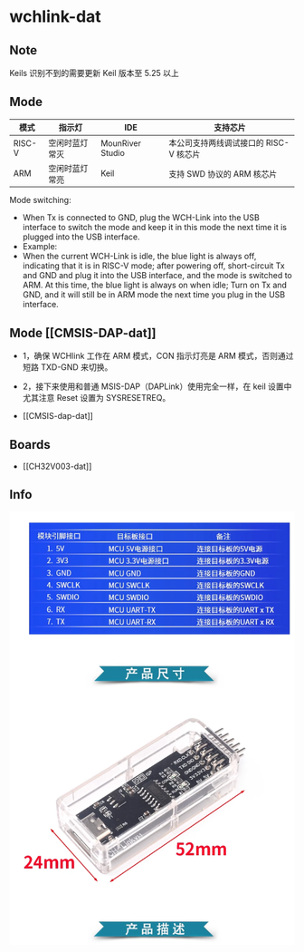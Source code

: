 # wchlink-dat

## Note 

Keils 识别不到的需要更新 Keil 版本至 5.25 以上


## Mode

| 模式   | 指示灯         | IDE              | 支持芯片                               |
| ------ | -------------- | ---------------- | -------------------------------------- |
| RISC-V | 空闲时蓝灯常灭 | MounRiver Studio | 本公司支持两线调试接口的 RISC-V 核芯片 |
| ARM    | 空闲时蓝灯常亮 | Keil             | 支持 SWD 协议的 ARM 核芯片             |


Mode switching: 
- When Tx is connected to GND, plug the WCH-Link into the USB interface to switch the mode and keep it in this mode the next time it is plugged into the USB interface.
- Example: 
- When the current WCH-Link is idle, the blue light is always off, indicating that it is in RISC-V mode; after powering off, short-circuit Tx and GND and plug it into the USB interface, and the mode is switched to ARM. At this time, the blue light is always on when idle; Turn on Tx and GND, and it will still be in ARM mode the next time you plug in the USB interface.


## Mode [[CMSIS-DAP-dat]]

- 1，确保 WCHlink 工作在 ARM 模式，CON 指示灯亮是 ARM 模式，否则通过短路 TXD-GND 来切换。
- 2，接下来使用和普通 MSIS-DAP（DAPLink）使用完全一样，在 keil 设置中尤其注意 Reset 设置为 SYSRESETREQ。

- [[CMSIS-dap-dat]]


## Boards 

- [[CH32V003-dat]]

## Info 

![](2023-10-08-16-23-35.png)


